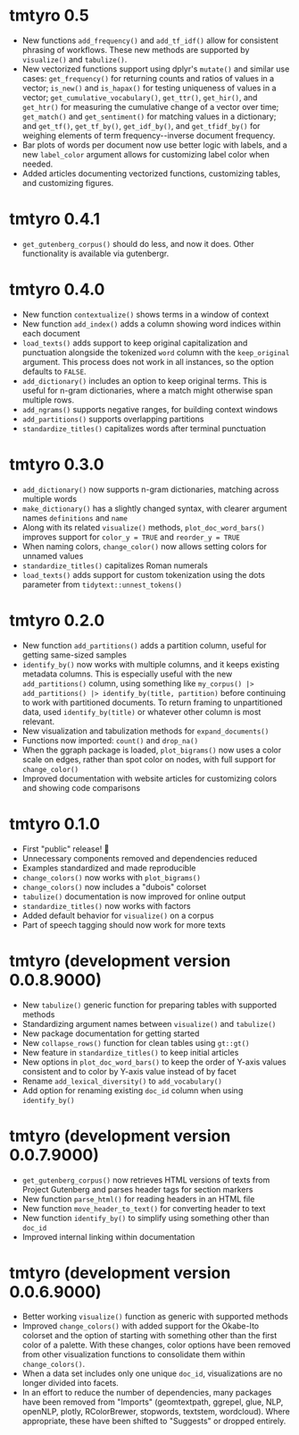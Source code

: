 # tmtyro 0.5

* New functions `add_frequency()` and `add_tf_idf()` allow for consistent phrasing of workflows. These new methods are supported by `visualize()` and `tabulize()`.
* New vectorized functions support using dplyr's `mutate()` and similar use cases: `get_frequency()` for returning counts and ratios of values in a vector; `is_new()` and `is_hapax()` for testing uniqueness of values in a vector; `get_cumulative_vocabulary()`, `get_ttr()`, `get_hir()`, and `get_htr()` for measuring the cumulative change of a vector over time; `get_match()` and `get_sentiment()` for matching values in a dictionary; and `get_tf()`, `get_tf_by()`, `get_idf_by()`, and `get_tfidf_by()` for weighing elements of term frequency--inverse document frequency.
* Bar plots of words per document now use better logic with labels, and a new `label_color` argument allows for customizing label color when needed.
* Added articles documenting vectorized functions, customizing tables, and customizing figures.

# tmtyro 0.4.1

* `get_gutenberg_corpus()` should do less, and now it does. Other functionality is available via gutenbergr.

# tmtyro 0.4.0

* New function `contextualize()` shows terms in a window of context
* New function `add_index()` adds a column showing word indices within each document
* `load_texts()` adds support to keep original capitalization and punctuation alongside the tokenized `word` column with the `keep_original` argument. This process does not work in all instances, so the option defaults to `FALSE`.
* `add_dictionary()` includes an option to keep original terms. This is useful for n-gram dictionaries, where a match might otherwise span multiple rows.
* `add_ngrams()` supports negative ranges, for building context windows
* `add_partitions()` supports overlapping partitions
* `standardize_titles()` capitalizes words after terminal punctuation

# tmtyro 0.3.0

* `add_dictionary()` now supports n-gram dictionaries, matching across multiple words
* `make_dictionary()` has a slightly changed syntax, with clearer argument names `definitions` and `name`
* Along with its related `visualize()` methods, `plot_doc_word_bars()` improves support for `color_y = TRUE` and `reorder_y = TRUE`
* When naming colors, `change_color()` now allows setting colors for unnamed values
* `standardize_titles()` capitalizes Roman numerals 
* `load_texts()` adds support for custom tokenization using the dots parameter from `tidytext::unnest_tokens()`

# tmtyro 0.2.0

* New function `add_partitions()` adds a partition column, useful for getting same-sized samples
* `identify_by()` now works with multiple columns, and it keeps existing metadata columns. This is especially useful with the new `add_partitions()` column, using something like `my_corpus() |> add_partitions() |> identify_by(title, partition)` before continuing to work with partitioned documents. To return framing to unpartitioned data, used `identify_by(title)` or whatever other column is most relevant.
* New visualization and tabulization methods for `expand_documents()`
* Functions now imported: `count()` and `drop_na()`
* When the ggraph package is loaded, `plot_bigrams()` now uses a color scale on edges, rather than spot color on nodes, with full support for `change_color()`
* Improved documentation with website articles for customizing colors and showing code comparisons

# tmtyro 0.1.0

* First "public" release! 🎉
* Unnecessary components removed and dependencies reduced
* Examples standardized and made reproducible
* `change_colors()` now works with `plot_bigrams()`
* `change_colors()` now includes a "dubois" colorset
* `tabulize()` documentation is now improved for online output
* `standardize_titles()` now works with factors
* Added default behavior for `visualize()` on a corpus
* Part of speech tagging should now work for more texts

# tmtyro (development version 0.0.8.9000)

* New `tabulize()` generic function for preparing tables with supported methods
* Standardizing argument names between `visualize()` and `tabulize()`
* New package documentation for getting started
* New `collapse_rows()` function for clean tables using `gt::gt()`
* New feature in `standardize_titles()` to keep initial articles
* New options in `plot_doc_word_bars()` to keep the order of Y-axis values consistent and to color by Y-axis value instead of by facet
* Rename `add_lexical_diversity()` to `add_vocabulary()`
* Add option for renaming existing `doc_id` column when using `identify_by()`

# tmtyro (development version 0.0.7.9000)

* `get_gutenberg_corpus()` now retrieves HTML versions of texts from Project Gutenberg and parses header tags for section markers
* New function `parse_html()` for reading headers in an HTML file
* New function `move_header_to_text()` for converting header to text
* New function `identify_by()` to simplify using something other than `doc_id`
* Improved internal linking within documentation

# tmtyro (development version 0.0.6.9000)

* Better working `visualize()` function as generic with supported methods
* Improved `change_colors()` with added support for the Okabe-Ito colorset and the option of starting with something other than the first color of a palette. With these changes, color options have been removed from other visualization functions to consolidate them within `change_colors()`.
* When a data set includes only one unique `doc_id`, visualizations are no longer divided into facets.
* In an effort to reduce the number of dependencies, many packages have been removed from "Imports" (geomtextpath, ggrepel, glue, NLP, openNLP, plotly, RColorBrewer, stopwords, textstem, wordcloud). Where appropriate, these have been shifted to "Suggests" or dropped entirely.
